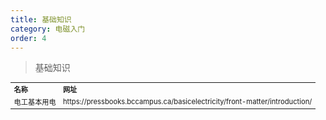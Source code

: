 ```yaml
---
title: 基础知识
category: 电磁入门
order: 4
---
```


> 基础知识
<table width="1033" style="font-size: 0.8em;">
	<tbody>
		<tr>
			<td>
				<strong>
					名称
				</strong>
			</td>
			<td>
				<strong>
					网址
				</strong>
			</td>
		</tr>
		<tr>
			<td>
				电工基本用电
			</td>
			<td>
				https://pressbooks.bccampus.ca/basicelectricity/front-matter/introduction/
			</td>
		</tr>
	</tbody>
</table>


